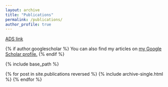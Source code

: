 ```yaml
---
layout: archive
title: "Publications"
permalink: /publications/
author_profile: true
---
```



[ADS link](
https://ui.adsabs.harvard.edu/user/libraries/1ryuxALvQN2rWE-86p4lCQ)

{% if author.googlescholar %}
  You can also find my articles on <u><a href="{{author.googlescholar}}">my Google Scholar profile</a>.</u>
{% endif %}

{% include base_path %}

{% for post in site.publications reversed %}
  {% include archive-single.html %}
{% endfor %}


